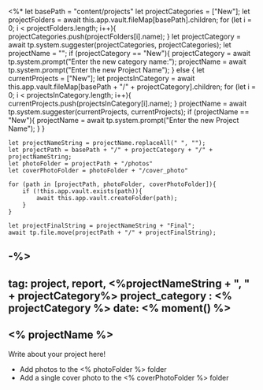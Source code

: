 <%* 
	let basePath = "content/projects"
	let projectCategories = ["New"];
	let projectFolders = await this.app.vault.fileMap[basePath].children;
	for (let i = 0; i < projectFolders.length; i++){
		projectCategories.push(projectFolders[i].name);
	}
	let projectCategory = await tp.system.suggester(projectCategories, projectCategories);
	let projectName = "";
	if (projectCategory == "New"){
		projectCategory = await tp.system.prompt("Enter the new category name:");
		projectName = await tp.system.prompt("Enter the new Project Name");
	} else {
		let currentProjects = ["New"];
		let projectsInCategory = 
			await this.app.vault.fileMap[basePath + "/" + projectCategory].children;
		for (let i = 0; i < projectsInCategory.length; i++){
			currentProjects.push(projectsInCategory[i].name);
		}
		projectName = await tp.system.suggester(currentProjects, currentProjects);
		if (projectName == "New"){
			projectName = await tp.system.prompt("Enter the new Project Name");
		}
	}
	
	let projectNameString = projectName.replaceAll(" ", "");
	let projectPath = basePath + "/" + projectCategory + "/" + projectNameString;
	let photoFolder = projectPath + "/photos"
	let coverPhotoFolder = photoFolder + "/cover_photo"
	
	for (path in [projectPath, photoFolder, coverPhotoFolder]){
		if (!this.app.vault.exists(path)){
			await this.app.vault.createFolder(path);
		}
	}
	
	let projectFinalString = projectNameString + "Final";
	await tp.file.move(projectPath + "/" + projectFinalString);

-%>
---
tag:  project, report, <%projectNameString + ", " + projectCategory%>
project_category : <% projectCategory %>
date: <% moment() %>
---


## <% projectName %> 


Write about your project here!

* Add photos to the <% photoFolder %> folder
* Add a single cover photo to the <% coverPhotoFolder %> folder



